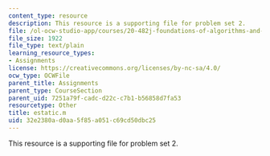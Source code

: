 ```yaml
---
content_type: resource
description: This resource is a supporting file for problem set 2.
file: /ol-ocw-studio-app/courses/20-482j-foundations-of-algorithms-and-computational-techniques-in-systems-biology-spring-2006/32e2380ad0aa5f85a051c69cd50dbc25_estatic.m
file_size: 1922
file_type: text/plain
learning_resource_types:
- Assignments
license: https://creativecommons.org/licenses/by-nc-sa/4.0/
ocw_type: OCWFile
parent_title: Assignments
parent_type: CourseSection
parent_uid: 7251a79f-cadc-d22c-c7b1-b56858d7fa53
resourcetype: Other
title: estatic.m
uid: 32e2380a-d0aa-5f85-a051-c69cd50dbc25
---
```

This resource is a supporting file for problem set 2.